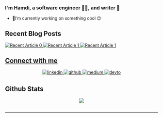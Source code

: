### I'm Hamdi, a software engineer 👨‍💻, and writer 📝
  - 🔭I’m currently working on something cool 😉  

## Recent Blog Posts  
<!-- BLOG-POST-LIST:START -->  
<a target="_blank" href="https://github-readme-medium-recent-article.vercel.app/medium/@hamdi-bouallegue/0"><img src="https://github-readme-medium-recent-article.vercel.app/medium/@hamdi-bouallegue/0" alt="Recent Article 0"> 
  <a target="_blank" href="https://github-readme-medium-recent-article.vercel.app/medium/@hamdi-bouallegue/1"><img src="https://github-readme-medium-recent-article.vercel.app/medium/@hamdi-bouallegue/1" alt="Recent Article 1"> 
      <a target="_blank" href="https://github-readme-medium-recent-article.vercel.app/medium/@hamdi-bouallegue/2"><img src="https://github-readme-medium-recent-article.vercel.app/medium/@hamdi-bouallegue/2" alt="Recent Article 1"> 
<!-- BLOG-POST-LIST:END -->  

## Connect with me  
<div align="center">
<a href="https://www.linkedin.com/in/hamdi-bouallegue-810054151/" target="_blank">
<img src=https://img.shields.io/badge/linkedin-%231E77B5.svg?&style=for-the-badge&logo=linkedin&logoColor=white alt=linkedin style="margin-bottom: 5px;" />
</a>
<a href="https://github.com/HamdiBouallegue" target="_blank">
<img src=https://img.shields.io/badge/github-%2324292e.svg?&style=for-the-badge&logo=github&logoColor=white alt=github style="margin-bottom: 5px;" />
</a>
<a href="https://hamdi-bouallegue.medium.com/" target="_blank">
<img src=https://img.shields.io/badge/medium-%23292929.svg?&style=for-the-badge&logo=medium&logoColor=white alt=medium style="margin-bottom: 5px;" />
</a>
<a href="https://dev.to/hamdibouallegue" target="_blank">
<img src=https://img.shields.io/badge/dev.to-%2308090A.svg?&style=for-the-badge&logo=dev.to&logoColor=white alt=devto style="margin-bottom: 5px;" />
</a>  
</div>  
  
## Github Stats  
<div align="center"><img src="https://github-readme-stats.vercel.app/api?username=HamdiBouallegue&show_icons=true&count_private=true&hide_border=true" align="center" /></div>  
<br/>  



----
